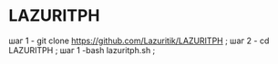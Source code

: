 # LAZURITPH
шаг 1 - git clone https://github.com/Lazuritik/LAZURITPH ;
шаг 2 - cd LAZURITPH ;
шаг 1 -bash lazuritph.sh ;
